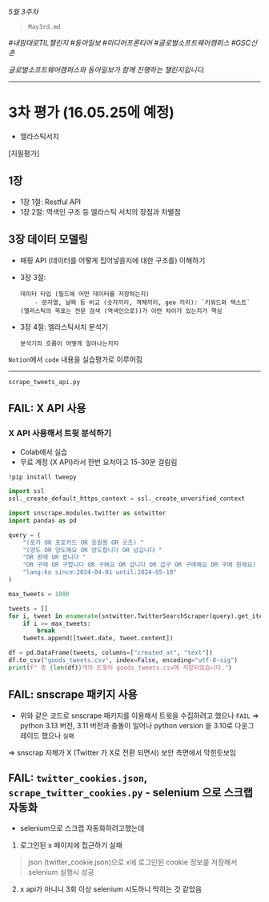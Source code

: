 *5월 3주차*

> `May3rd.md`

_#내맘대로TIL챌린지 #동아일보 #미디어프론티어 #글로벌소프트웨어캠퍼스 #GSC신촌_

_글로벌소프트웨어캠퍼스와 동아일보가 함께 진행하는 챌린지입니다._


---
# 3차 평가 (16.05.25에 예정)
- 엘라스틱서치

[지필평가]
## 1장
- 1장 1절: Restful API
- 1장 2절: 역색인 구조 등 엘라스틱 서치의 장점과 차별점

## 3장 데이터 모델링
- 매핑 API (데이터를 어떻게 집어넣을지에 대한 구조를) 이해하기
- 3장 3절: 

    ```
    데이터 타입 (필드에 어떤 데이터를 저장하는지)
        - 문자열, 날짜 등 비교 (숫자끼리, 객체끼리, geo 끼리): `키워드와 텍스트` (엘라스틱의 목표는 전문 검색 (역색인으로))가 어떤 차이가 있는지가 핵심
    ```
- 3장 4절: 엘라스틱서치 분석기 

    ```
    분석기의 흐름이 어떻게 일어나는지지
    ```

`Notion`에서 `code` 내용을 실습평가로 이루어짐

---
`scrape_tweets_api.py`
## FAIL: X API 사용
### X API 사용해서 트윗 분석하기

- Colab에서 실습
- 무료 계정 (X API)라서 한번 요처아고 15-30분 걸림림

```
!pip install tweepy
```

```python
import ssl
ssl._create_default_https_context = ssl._create_unverified_context

import snscrape.modules.twitter as sntwitter
import pandas as pd

query = (
    "(포카 OR 포토카드 OR 응원봉 OR 굿즈) "
    "(양도 OR 양도해요 OR 양도합니다 OR 넘깁니다 "
    "OR 판매 OR 팝니다 "
    "OR 구매 OR 구합니다 OR 구해요 OR 삽니다 OR 급구 OR 구매해요 OR 구매 원해요) "
    "lang:ko since:2024-04-01 until:2024-05-10"
)

max_tweets = 1000

tweets = []
for i, tweet in enumerate(sntwitter.TwitterSearchScraper(query).get_items()):
    if i >= max_tweets:
        break
    tweets.append([tweet.date, tweet.content])

df = pd.DataFrame(tweets, columns=["created_at", "text"])
df.to_csv("goods_tweets.csv", index=False, encoding="utf-8-sig")
print(f" 총 {len(df)}개의 트윗이 goods_tweets.csv에 저장되었습니다.")

```
## FAIL: snscrape 패키지 사용
- 위와 같은 코드로 snscrape 패키지를 이용해서 트윗을 수집하려고 했으나 `FAIL`
=> python 3.13 버전, 3.11 버전과 충돌이 일어나 python version 을 3.10로 다운그레이드 했으나 
`실패`

=> snscrap 자체가 X (Twitter 가 X로 전환 되면서) 보안 측면에서 막힌듯보임

## FAIL: `twitter_cookies.json`, `scrape_twitter_cookies.py` - selenium 으로 스크랩 자동화
- selenium으로 스크랩 자동화하려고했는데
1. 로그인된 x 페이지에 접근하기 실패
> json (twitter_cookie.json)으로 x에 로그인된 cookie 정보를 저장해서 selenium 실행시 성공
2. x api가 아니니 3회 이상 selenium 시도하니 막히는 것 같았음 
